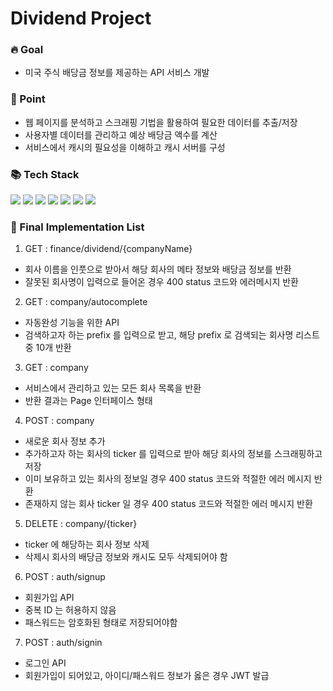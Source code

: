# Dividend Project

<h3> 🔥 Goal </h3>
<ul>
  <li> 미국 주식 배당금 정보를 제공하는 API 서비스 개발 </li>
</ul>

<h3> 📌 Point </h3>
<ul>
  <li> 웹 페이지를 분석하고 스크래핑 기법을 활용하여 필요한 데이터를 추출/저장 </li>
  <li> 사용자별 데이터를 관리하고 예상 배당금 액수를 계산 </li>
  <li> 서비스에서 캐시의 필요성을 이해하고 캐시 서버를 구성 </li>
</ul>

<h3> 📚 Tech Stack </h3>

<div align="left">
	<img src="https://img.shields.io/badge/SpringBoot-32cd32?style=flat&logo=Conda-Forge&logoColor=white" />
  <img src="https://img.shields.io/badge/Java-6495ed?style=flat&logo=Spring&logoColor=white" />
  <img src="https://img.shields.io/badge/JPA-9400d3?style=flat&logo=JPA&logoColor=white" />
  <img src="https://img.shields.io/badge/Jsoup-ff6347?style=flat&logo=Jsoup&logoColor=white" />
	<img src="https://img.shields.io/badge/H2-daa520?style=flat&logo=H2&logoColor=white" />
  <img src="https://img.shields.io/badge/Redis-8b008b?style=flat&logo=Redis&logoColor=white" />
  <img src="https://img.shields.io/badge/Docker-4169e1?style=flat&logo=Docker&logoColor=white" />	
</div>

<h3> 📜 Final Implementation List </h3>

1. GET : finance/dividend/{companyName}  <br>
<ul>
  <li> 회사 이름을 인풋으로 받아서 해당 회사의 메타 정보와 배당금 정보를 반환 </li>
  <li> 잘못된 회사명이 입력으로 들어온 경우 400 status 코드와 에러메시지 반환 </li>
</ul>

2. GET : company/autocomplete <br>
<ul>
  <li> 자동완성 기능을 위한 API </li>
  <li> 검색하고자 하는 prefix 를 입력으로 받고, 해당 prefix 로 검색되는 회사명 리스트 중 10개 반환 </li>
</ul>

3. GET : company <br>
<ul>
  <li> 서비스에서 관리하고 있는 모든 회사 목록을 반환 </li>
  <li> 반환 결과는 Page 인터페이스 형태 </li>
</ul>

4. POST : company <br>
<ul>
  <li> 새로운 회사 정보 추가 </li>
  <li> 추가하고자 하는 회사의 ticker 를 입력으로 받아 해당 회사의 정보를 스크래핑하고 저장 </li>
  <li> 이미 보유하고 있는 회사의 정보일 경우 400 status 코드와 적절한 에러 메시지 반환 </li>
  <li> 존재하지 않는 회사 ticker 일 경우 400 status 코드와 적절한 에러 메시지 반환 </li>
</ul>

5. DELETE : company/{ticker} <br>
<ul>
  <li> ticker 에 해당하는 회사 정보 삭제 </li>
  <li> 삭제시 회사의 배당금 정보와 캐시도 모두 삭제되어야 함 </li>
</ul>

6. POST : auth/signup <br>
<ul>
  <li> 회원가입 API </li>
  <li> 중복 ID 는 허용하지 않음 </li>
  <li> 패스워드는 암호화된 형태로 저장되어야함 </li>
</ul>

7. POST : auth/signin <br>
<ul>
  <li> 로그인 API </li>
  <li> 회원가입이 되어있고, 아이디/패스워드 정보가 옳은 경우 JWT 발급 </li>
</ul>
